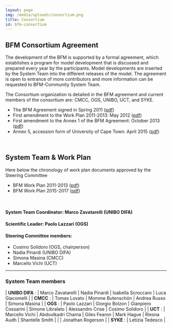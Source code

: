 ```yaml
---
layout: page
img: /media/uploads/consortium.png
title: Consortium
id: bfm-consortium
---
```


## BFM Consortium Agreement

The development of the BFM is supported by a formal agreement, which establishes a program for model development that is discussed and prepared every year by the participants. Model developments are inserted by the System Team into the different releases of the model. The agreement is open to entrance of more contributors and more information can be requested to BFM-Community System Team.

The Consortium organization is detailed in the BFM agreement and current members of the consortium are: CMCC, OGS, UNIBO, UCT, and SYKE.

 - The BFM Agreement signed in Spring 2011 ([pdf](../files/BFM_AGREEMENT_2011.pdf))
 - First amendment to the Work Plan 2011-2013: May 2012 ([pdf](../files/BFM_WorkPlan_amendment_2012.pdf))
 - First amendment to the Annex 1 of the BFM Agreement: October 2013 ([pdf](../files/BFM_Agreement_Amendment_2013.pdf))
 - Annex 5, accession form of University of Cape Town: April 2015 ([pdf](../files/BFM_Annex_5_Accession_UCT.pdf))

<br/>

## System Team & Work Plan

Here below the chronology of work plan documents approved by the Steering Committee

 - BFM Work Plan 2011-2013 ([pdf](../files/BFM_agreement_annexes.pdf))
 - BFM Work Plan 2015-2017 ([pdf](../files/BFM_WorkPlan_2015_2017.pdf))

<br/>

#### System Team Coordinator: Marco Zavatarelli (UNIBO DIFA)

#### Scientific Leader: Paolo Lazzari (OGS)

#### Steering Committee members:

- Cosimo Solidoro (OGS, chairperson)
- Nadia Pinardi (UNIBO DIFA)
- Simona Masina (CMCC)
- Marcello Vichi (UCT)

---

### System Team members

|
__UNIBO DIFA__ :  | Marco Zavatarelli | Nadia Pinardi | Isabella Scroccaro | Luca Giacomelli |
|
__CMCC__       :  | Tomas Lovato | Momme Butenschön | Andrea Russo | Simona Masina |
|
__OGS__        :  | Paolo Lazzari | Giorgio Bolzon | Gianpiero Cossarini | Simone Libralato | Alessandro Crise | Cosimo Solidoro |
|
__UCT__        :  | Marcello Vichi | Abdoulkadri Chama | Giles Fearon | Mark Hague | Riesna Audh | Shantelle Smith |
|                 | Jonathan Rogerson |
|
__SYKE__       :  | Letizia Tedesco |
